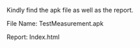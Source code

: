 Kindly find the apk file as well as the report.

File Name: TestMeasurement.apk

Report: Index.html
